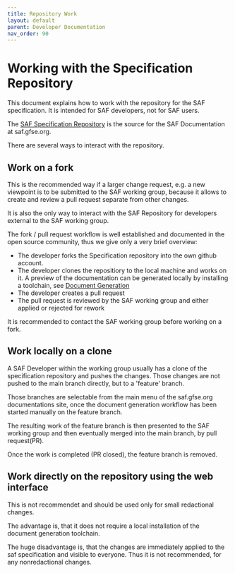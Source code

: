 ```yaml
---
title: Repository Work
layout: default
parent: Developer Documentation
nav_order: 90
---
```

# Working with the Specification Repository
This document explains how to work with the repository for the SAF specification. It is intended for SAF developers, not for SAF users.
 
The [SAF Specification Repository](https://github.com/GfSE/SAF-Specification) is the source for the SAF Documentation at saf.gfse.org.

There are several ways to interact with the repository.

## Work on a fork
This is the recommended way if a larger change request, e.g. a new viewpoint is to be submitted to the SAF working group, because it allows to create and review a pull request separate from other changes.

It is also the only way to interact with the SAF Repository for developers external to the SAF working group.

The fork / pull request workflow is well established and documented in the open source community, thus we give only a very brief overview:

* The developer forks the Specification repository into the own github account.
* The developer clones the repositiory to the local machine and works on it. A preview of the documentation can be generated locally by installing a toolchain, see [Document Generation](docgen.md)
* The developer creates a pull request
* The pull request is reviewed by the SAF working group and either applied or rejected for rework

It is recommended to contact the SAF working group before working on a fork.

## Work locally on a clone
A SAF Developer within the working group usually has a clone of the specification repository and pushes the changes. Those changes are not pushed to the main branch directly, but to a 'feature' branch.

Those branches are selectable from the main menu of the saf.gfse.org documentations site, once the document generation workflow has been started manually on the feature branch.

The resulting work of the feature branch is then presented to the SAF working group and then eventually merged into the main branch, by pull request(PR).

Once the work is completed (PR closed), the feature branch is removed.

## Work directly on the repository using the web interface
This is not recommendet and should be used only for small redactional changes.

The advantage is, that it does not require a local installation of the document generation toolchain. 

The huge disadvantage is, that the changes are immediately applied to the saf specification and visible to everyone. Thus it is not recommended, for any nonredactional changes. 